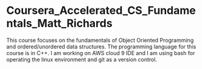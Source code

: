 # Coursera_Accelerated_CS_Fundamentals_Matt_Richards

This course focuses on the fundamentals of Object Oriented Programming and ordered/unordered data structures. The programming language for this course is in C++. I am working on AWS cloud 9 IDE and I am using bash for operating the linux environment and git as a version control.
